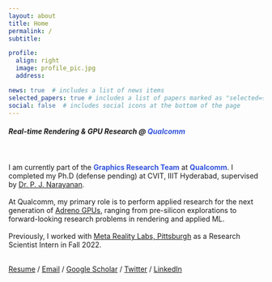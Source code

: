 ```yaml
---
layout: about
title: Home
permalink: /
subtitle: 

profile:
  align: right
  image: profile_pic.jpg
  address: 

news: true  # includes a list of news items
selected_papers: true # includes a list of papers marked as "selected={true}"
social: false  # includes social icons at the bottom of the page
---
```


<!-- Write your biography here. Tell the world about yourself. Link to your favorite [subreddit](http://reddit.com). You can put a picture in, too. The code is already in, just name your picture `prof_pic.jpg` and put it in the `img/` folder.

Put your address / P.O. box / other info right below your picture. You can also disable any these elements by editing `profile` property of the YAML header of your `_pages/about.md`. Edit `_bibliography/papers.bib` and Jekyll will render your [publications page](/al-folio/publications/) automatically.

Link to your social media connections, too. This theme is set up to use [Font Awesome icons](http://fortawesome.github.io/Font-Awesome/) and [Academicons](https://jpswalsh.github.io/academicons/), like the ones below. Add your Facebook, Twitter, LinkedIn, Google Scholar, or just disable all of them. -->

<h5>Real-time Rendering & GPU Research @ <b style="color:#3253dc">Qualcomm</b></h5>
<br>

I am currently part of the <b style="color:#3253dc">Graphics Research Team</b> at <b style="color:#3253dc">Qualcomm</b>. I completed my Ph.D (defense pending) at CVIT, IIIT Hyderabad, supervised by <a target="_blank" href="https://scholar.google.co.in/citations?user=3HKjt_IAAAAJ&hl=en">Dr. P. J. Narayanan</a>. 
<br><br>
At Qualcomm, my primary role is to perform applied research for the next generation of <a href="https://www.qualcomm.com/products/features/adreno">Adreno GPUs</a>, ranging from pre-silicon explorations to forward-looking research problems in rendering and applied ML.
<br><br>
Previously, I worked with <a target="_blank" href="https://about.facebook.com/realitylabs/">Meta Reality Labs, Pittsburgh</a> as a Research Scientist Intern in Fall 2022.
<br><br>


<!-- Ph.D candidate at IIIT-H, Aug 2020 - May 2024 (Expected)

I am a final year Ph.D candidate at CVIT, IIIT Hyderabad, supervised by <a target="_blank" href="https://scholar.google.co.in/citations?user=3HKjt_IAAAAJ&hl=en">Dr. P. J. Narayanan</a> (Funded by the <a target="_blank" href="https://kcis.iiit.ac.in/fellowship">KCIS fellowship</a>).<br>
Previously, I completed my MS by research at IIIT Hyderabad, which is also where I completed my BTech in Computer Science Engineering.<br>
My research involves playing around with the light transport equation towards real-time performance, differentiable rendering and neural rendering.
<br><br>
During my Ph.D, I have had the pleasure of collaborating with <a href="https://eheitzresearch.wordpress.com/">Eric Heitz</a> & <a href="https://onrendering.com/">Jonathan Dupuy</a> during their time at <br> <a href="https://unity-grenoble.github.io/website/">Unity 
Research, Grenoble</a>. 
<br>
I have also been fortunate to have worked as a Research Scientist Intern at <a target="_blank" href="https://about.facebook.com/realitylabs/">Meta Reality Labs</a> in Pittsburgh, with <a href="https://sites.google.com/view/gjnam">Giljoo Nam</a>. -->

<p>
  <span>
    <a href="/assets/resume.pdf">Resume</a> /
    <a href="mailto:aakash.kt@research.iiit.ac.in">Email</a> /
    <a target="_blank" href="https://scholar.google.co.in/citations?user=itJ7vawAAAAJ&hl=en">Google Scholar</a> / 
    <a target="_blank" href="https://twitter.com/KtAakash">Twitter</a> /
    <a target="_blank" href="https://www.linkedin.com/in/aakash-kt-a406a9b9">LinkedIn</a>
  </span>
</p>